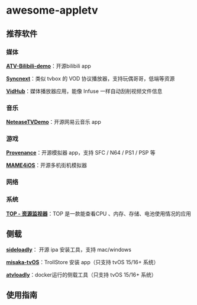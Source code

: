 # awesome-appletv

## 推荐软件

### 媒体

[**ATV-Bilibili-demo**](https://github.com/yichengchen/ATV-Bilibili-demo)：开源bilibili app

[**Syncnext**](https://apps.apple.com/us/app/syncnext/id1591770603)：类似 tvbox 的 VOD 协议播放器，支持玩偶哥哥，低端等资源

[**VidHub**](https://apps.apple.com/us/app/vidhub-video-library-player/id1659622164)：媒体播放器应用，能像 Infuse 一样自动刮削视频文件信息

### 音乐

[**NeteaseTVDemo**](https://github.com/ZhangDo/NeteaseTVDemo)：开源网易云音乐 app

### 游戏

[**Provenance**](https://github.com/Provenance-Emu/Provenance)：开源模拟器 app，支持 SFC / N64 / PS1 / PSP 等

[**MAME4iOS**](https://github.com/yoshisuga/MAME4iOS)：开源多机街机模拟器

### 网络


### 系统

[**TOP - 资源监视器**](https://apps.apple.com/cn/app/top-%E8%B5%84%E6%BA%90%E7%9B%91%E8%A7%86%E5%99%A8/id1563875600)：TOP 是一款能查看CPU 、内存、存储、电池使用情况的应用

## 侧载

[**sideloadly**](https://sideloadly.io/)： 开源 ipa 安装工具，支持 mac/windows

[**misaka-tvOS**](https://github.com/straight-tamago/misaka-tvOS)：TrollStore 安装 app（只支持 tvOS 15/16+ 系统）

[**atvloadly**](https://github.com/bitxeno/atvloadly)：docker运行的侧载工具（只支持 tvOS 15/16+ 系统）

## 使用指南
